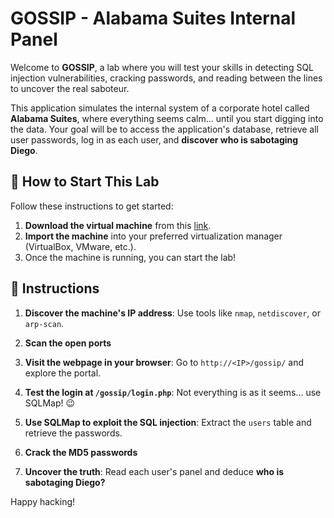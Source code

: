 # GOSSIP - Alabama Suites Internal Panel

Welcome to **GOSSIP**, a lab where you will test your skills in detecting SQL injection vulnerabilities, cracking passwords, and reading between the lines to uncover the real saboteur.

This application simulates the internal system of a corporate hotel called **Alabama Suites**, where everything seems calm... until you start digging into the data. Your goal will be to access the application's database, retrieve all user passwords, log in as each user, and **discover who is sabotaging Diego**.

<how-to-start>
   
## 🌱 How to Start This Lab

Follow these instructions to get started:

1. **Download the virtual machine** from this [link]().
2. **Import the machine** into your preferred virtualization manager (VirtualBox, VMware, etc.).
3. Once the machine is running, you can start the lab!

</how-to-start>

## 📄 Instructions

1. **Discover the machine's IP address**: Use tools like `nmap`, `netdiscover`, or `arp-scan`.

2. **Scan the open ports**  

3. **Visit the webpage in your browser**: Go to `http://<IP>/gossip/` and explore the portal.

4. **Test the login at `/gossip/login.php`**: Not everything is as it seems... use SQLMap! 😉

5. **Use SQLMap to exploit the SQL injection**: Extract the `users` table and retrieve the passwords.

6. **Crack the MD5 passwords**

7. **Uncover the truth**: Read each user's panel and deduce **who is sabotaging Diego?**

Happy hacking!

